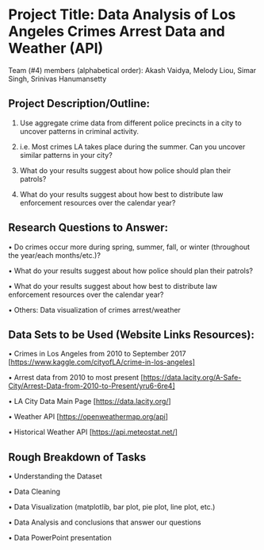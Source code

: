 
# Project Title: Data Analysis of Los Angeles Crimes Arrest Data and Weather (API)

Team (#4) members (alphabetical order): Akash Vaidya, Melody Liou, Simar Singh, Srinivas Hanumansetty

## Project Description/Outline: 

01.	Use aggregate crime data from different police precincts in a city to uncover patterns in criminal activity.

02.	i.e. Most crimes LA takes place during the summer. Can you uncover similar patterns in your city?

03.	What do your results suggest about how police should plan their patrols? 

04. What do your results suggest about how best to distribute law enforcement resources over the calendar year?


## Research Questions to Answer:

•	Do crimes occur more during spring, summer, fall, or winter (throughout the year/each months/etc.)?

•	What do your results suggest about how police should plan their patrols?

•	What do your results suggest about how best to distribute law enforcement resources over the calendar year?

•	Others: Data visualization of crimes arrest/weather

## Data Sets to be Used (Website Links Resources):

•	Crimes in Los Angeles from 2010 to September 2017 [https://www.kaggle.com/cityofLA/crime-in-los-angeles] 

•	Arrest data from 2010 to most present [https://data.lacity.org/A-Safe-City/Arrest-Data-from-2010-to-Present/yru6-6re4] 

•	LA City Data Main Page [https://data.lacity.org/]

•	Weather API [https://openweathermap.org/api]

•	Historical Weather API [https://api.meteostat.net/]


## Rough Breakdown of Tasks 

•	Understanding the Dataset

•	Data Cleaning

•	Data Visualization (matplotlib, bar plot, pie plot, line plot, etc.)

•	Data Analysis and conclusions that answer our questions

•	Data PowerPoint presentation

